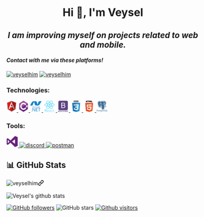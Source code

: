 


<h1 align="center">Hi 👋, I'm Veysel</h1>

<h2 align="center"> <i>I am improving myself on projects related to web and mobile.</i>
</h2>

<h4><i>Contact with me via these platforms!</i>
</h4>

<p align="left">
<a href="https://linkedin.com/in/veyselhim" target="blank"><img align="center" src="https://velanovascular.com/wp-content/uploads/2020/06/LinkedIn.png" alt="veyselhim" height="30" width="30" /></a>
<a href="https://instagram.com/veyselhim" target="blank"><img align="center" src="https://upload.wikimedia.org/wikipedia/commons/thumb/e/e7/Instagram_logo_2016.svg/1200px-Instagram_logo_2016.svg.png" alt="veyselhim" height="30" width="30" /></a>
</p>



<h3 align="left">Technologies:</h3>
<p align="left"> 
  
<a href="https://docs.microsoft.com/en-us/dotnet/csharp/" target="_blank"> <img src="https://raw.githubusercontent.com/devicons/devicon/master/icons/angularjs/angularjs-original.svg" alt="csharp" width="27" height="30"/> </a> 
<a href="https://docs.microsoft.com/en-us/dotnet/csharp/" target="_blank"> <img src="https://github.com/devicons/devicon/blob/master/icons/csharp/csharp-original.svg" alt="csharp" width="27" height="30"/> </a>
<a href="https://dotnet.microsoft.com/" target="_blank"> <img src="https://github.com/devicons/devicon/blob/master/icons/dot-net/dot-net-plain-wordmark.svg" alt="dotnetcore" width="30" height="30"/> </a>
<a href="https://reactjs.org/" target="_blank"> <img src="https://github.com/devicons/devicon/blob/master/icons/react/react-original-wordmark.svg" width="33" height="30"/> </a> 
<a href="https://getbootstrap.com" target="_blank"> <img src="https://github.com/devicons/devicon/blob/master/icons/bootstrap/bootstrap-plain-wordmark.svg" alt="bootstrap" width="30" height="30"/> </a>
<a href="https://www.w3schools.com/css/" target="_blank"> <img src="https://github.com/devicons/devicon/blob/master/icons/css3/css3-original-wordmark.svg" alt="css3" width="30" height="30"/> </a> 
<a href="https://www.w3.org/html/" target="_blank"> <img src="https://github.com/devicons/devicon/blob/master/icons/html5/html5-original-wordmark.svg" alt="html5" width="30" height="30"/> </a> 
<a href="https://www.postgresql.org" target="_blank"> <img src="https://github.com/devicons/devicon/blob/master/icons/postgresql/postgresql-plain-wordmark.svg" alt="postgresql" width="30" height="30"/> </a>

  
<h3 align="left">Tools:</h3>
<a href="https://code.visualstudio.com/" target="_blank"> <img src="https://github.com/devicons/devicon/blob/master/icons/visualstudio/visualstudio-plain.svg" alt="vscode" width="30" height="30"/> </a>
<a href="https://discord.com/" target="_blank"> <img src="https://cdn4.iconfinder.com/data/icons/logos-and-brands/512/91_Discord_logo_logos-512.png" alt="discord" width="30" height="30"/> </a> 
<a href="https://postman.com" target="_blank"> <img src="https://www.vectorlogo.zone/logos/getpostman/getpostman-icon.svg" alt="postman" width="30" height="30"/> </a> 
</p>


<h2>📊</g-emoji> GitHub Stats</h2>
<p><img align="left" src="https://github-readme-stats.vercel.app/api/top-langs?username=veyselhim&show_icons=true&theme=radical&locale=en&layout=compact" alt="veyselhim" /></p>
<a id="user-content--github-stats" class="anchor" aria-hidden="true" href="#-github-stats"><svg class="octicon octicon-link" viewBox="0 0 16 16" version="1.1" width="16" height="16" aria-hidden="true"><path fill-rule="evenodd" d="M7.775 3.275a.75.75 0 001.06 1.06l1.25-1.25a2 2 0 112.83 2.83l-2.5 2.5a2 2 0 01-2.83 0 .75.75 0 00-1.06 1.06 3.5 3.5 0 004.95 0l2.5-2.5a3.5 3.5 0 00-4.95-4.95l-1.25 1.25zm-4.69 9.64a2 2 0 010-2.83l2.5-2.5a2 2 0 012.83 0 .75.75 0 001.06-1.06 3.5 3.5 0 00-4.95 0l-2.5 2.5a3.5 3.5 0 004.95 4.95l1.25-1.25a.75.75 0 00-1.06-1.06l-1.25 1.25a2 2 0 01-2.83 0z"></path></svg></a><g-emoji class="g-emoji" alias="bar_chart" fallback-src="https://github.githubassets.com/images/icons/emoji/unicode/1f4ca.png">
  
![Veysel's github stats](https://github-readme-stats.vercel.app/api?username=veyselhim)


[![GitHub followers](https://img.shields.io/github/followers/veyselhim?style=social)](https://github.com/veyselhim?tab=followers)
![GitHub stars](https://img.shields.io/github/stars/veyselhim?style=social)
[![Github visitors](https://visitor-badge.glitch.me/badge?page_id=veyselhim.visitor-badge)](https://GitHub.com/veyselhim/StrapDown.js/stargazers/)


